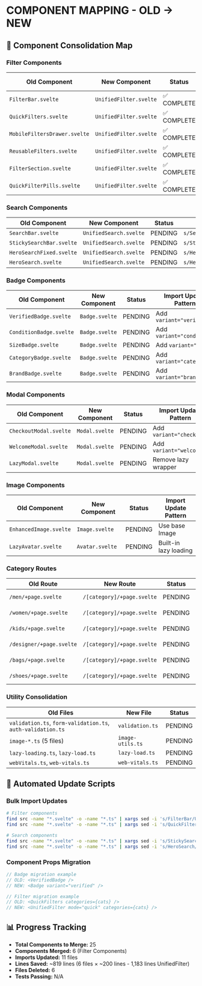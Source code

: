 # COMPONENT MAPPING - OLD → NEW

## 🔄 Component Consolidation Map

### Filter Components
| Old Component | New Component | Status | Import Update Pattern |
|--------------|---------------|---------|---------------------|
| `FilterBar.svelte` | `UnifiedFilter.svelte` | ✅ COMPLETE | mode="sidebar" |
| `QuickFilters.svelte` | `UnifiedFilter.svelte` | ✅ COMPLETE | mode="horizontal" |
| `MobileFiltersDrawer.svelte` | `UnifiedFilter.svelte` | ✅ COMPLETE | mode="drawer" |
| `ReusableFilters.svelte` | `UnifiedFilter.svelte` | ✅ COMPLETE | mode="generic" |
| `FilterSection.svelte` | `UnifiedFilter.svelte` | ✅ COMPLETE | mode="section" |
| `QuickFilterPills.svelte` | `UnifiedFilter.svelte` | ✅ COMPLETE | mode="pills" |

### Search Components
| Old Component | New Component | Status | Import Update Pattern |
|--------------|---------------|---------|---------------------|
| `SearchBar.svelte` | `UnifiedSearch.svelte` | PENDING | `s/SearchBar/UnifiedSearch/g` |
| `StickySearchBar.svelte` | `UnifiedSearch.svelte` | PENDING | `s/StickySearchBar/UnifiedSearch/g` |
| `HeroSearchFixed.svelte` | `UnifiedSearch.svelte` | PENDING | `s/HeroSearchFixed/UnifiedSearch/g` |
| `HeroSearch.svelte` | `UnifiedSearch.svelte` | PENDING | `s/HeroSearch/UnifiedSearch/g` |

### Badge Components
| Old Component | New Component | Status | Import Update Pattern |
|--------------|---------------|---------|---------------------|
| `VerifiedBadge.svelte` | `Badge.svelte` | PENDING | Add `variant="verified"` |
| `ConditionBadge.svelte` | `Badge.svelte` | PENDING | Add `variant="condition"` |
| `SizeBadge.svelte` | `Badge.svelte` | PENDING | Add `variant="size"` |
| `CategoryBadge.svelte` | `Badge.svelte` | PENDING | Add `variant="category"` |
| `BrandBadge.svelte` | `Badge.svelte` | PENDING | Add `variant="brand"` |

### Modal Components
| Old Component | New Component | Status | Import Update Pattern |
|--------------|---------------|---------|---------------------|
| `CheckoutModal.svelte` | `Modal.svelte` | PENDING | Add `variant="checkout"` |
| `WelcomeModal.svelte` | `Modal.svelte` | PENDING | Add `variant="welcome"` |
| `LazyModal.svelte` | `Modal.svelte` | PENDING | Remove lazy wrapper |

### Image Components
| Old Component | New Component | Status | Import Update Pattern |
|--------------|---------------|---------|---------------------|
| `EnhancedImage.svelte` | `Image.svelte` | PENDING | Use base Image |
| `LazyAvatar.svelte` | `Avatar.svelte` | PENDING | Built-in lazy loading |

### Category Routes
| Old Route | New Route | Status | Redirect Pattern |
|-----------|-----------|---------|-----------------|
| `/men/+page.svelte` | `/[category]/+page.svelte` | PENDING | Param: `category=men` |
| `/women/+page.svelte` | `/[category]/+page.svelte` | PENDING | Param: `category=women` |
| `/kids/+page.svelte` | `/[category]/+page.svelte` | PENDING | Param: `category=kids` |
| `/designer/+page.svelte` | `/[category]/+page.svelte` | PENDING | Param: `category=designer` |
| `/bags/+page.svelte` | `/[category]/+page.svelte` | PENDING | Param: `category=bags` |
| `/shoes/+page.svelte` | `/[category]/+page.svelte` | PENDING | Param: `category=shoes` |

### Utility Consolidation
| Old Files | New File | Status |
|-----------|----------|---------|
| `validation.ts`, `form-validation.ts`, `auth-validation.ts` | `validation.ts` | PENDING |
| `image-*.ts` (5 files) | `image-utils.ts` | PENDING |
| `lazy-loading.ts`, `lazy-load.ts` | `lazy-load.ts` | PENDING |
| `webVitals.ts`, `web-vitals.ts` | `web-vitals.ts` | PENDING |

## 🤖 Automated Update Scripts

### Bulk Import Updates
```bash
# Filter components
find src -name "*.svelte" -o -name "*.ts" | xargs sed -i 's/FilterBar/UnifiedFilter/g'
find src -name "*.svelte" -o -name "*.ts" | xargs sed -i 's/QuickFilters/UnifiedFilter/g'

# Search components  
find src -name "*.svelte" -o -name "*.ts" | xargs sed -i 's/StickySearchBar/UnifiedSearch/g'
find src -name "*.svelte" -o -name "*.ts" | xargs sed -i 's/HeroSearch/UnifiedSearch/g'
```

### Component Props Migration
```typescript
// Badge migration example
// OLD: <VerifiedBadge />
// NEW: <Badge variant="verified" />

// Filter migration example
// OLD: <QuickFilters categories={cats} />
// NEW: <UnifiedFilter mode="quick" categories={cats} />
```

## 📊 Progress Tracking
- **Total Components to Merge:** 25
- **Components Merged:** 6 (Filter Components)
- **Imports Updated:** 11 files
- **Lines Saved:** ~819 lines (6 files × ~200 lines - 1,183 lines UnifiedFilter)
- **Files Deleted:** 6
- **Tests Passing:** N/A